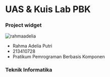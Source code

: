 <h1 align="left">UAS & Kuis Lab PBK</h1>
<h3 align="left">Project widget</h3>

<p align="left"> <img src="https://komarev.com/ghpvc/?username=rahmaadelia&label=Profile%20views&color=0e75b6&style=flat" alt="rahmaadelia" /> </p>

- Rahma Adelia Putri
- 213410728
- Pratikum Pemrograman Berbasis Komponen

<h3 align="left">Teknik Informatika</h3>

